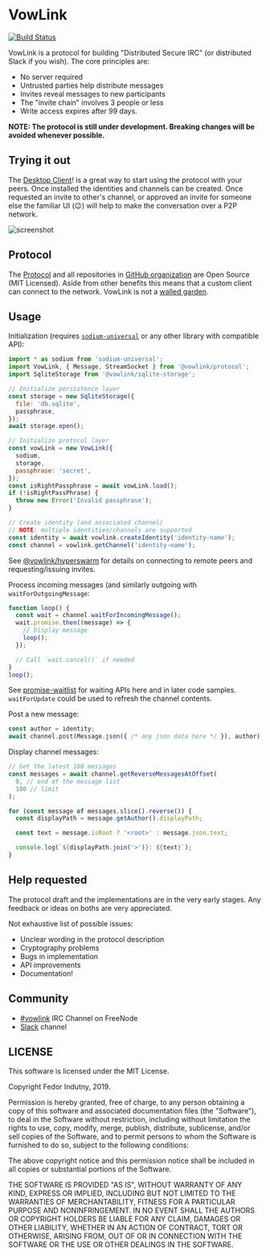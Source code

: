 # VowLink
[![Build Status](https://travis-ci.org/vowlink/vowlink-protocol.svg?branch=master)](http://travis-ci.org/vowlink/vowlink-protocol)

VowLink is a protocol for building "Distributed Secure IRC" (or distributed
Slack if you wish). The core principles are:

* No server required
* Untrusted parties help distribute messages
* Invites reveal messages to new participants
* The "invite chain" involves 3 people or less
* Write access expires after 99 days.

**NOTE: The protocol is still under development. Breaking changes will be
avoided whenever possible.**

## Trying it out

The [Desktop Client][desktop]! is a great way to start using the protocol with
your peers. Once installed the identities and channels can be created.
Once requested an invite to other's channel, or approved an invite for someone
else the familiar UI (:wink:) will help to make the conversation over a P2P
network.

![screenshot](https://raw.githubusercontent.com/vowlink/vowlink-desktop/master/Artwork/desktop-screenshot.png)

## Protocol

The [Protocol][Protocol] and all repositories in [GitHub organization][org] are
Open Source (MIT Licensed). Aside from other benefits this means that a custom
client can connect to the network. VowLink is not a [walled garden][Slack].

## Usage

Initialization (requires [`sodium-universal`][sodium] or any other library with
compatible API):
```js
import * as sodium from 'sodium-universal';
import VowLink, { Message, StreamSocket } from '@vowlink/protocol';
import SqliteStorage from '@vowlink/sqlite-storage';

// Initialize persistence layer
const storage = new SqliteStorage({
  file: 'db.sqlite',
  passphrase,
});
await storage.open();

// Initialize protocol layer
const vowLink = new VowLink({
  sodium,
  storage,
  passphrase: 'secret',
});
const isRightPassphrase = await vowLink.load();
if (!isRightPassPhrase) {
  throw new Error('Invalid passphrase');
}

// Create identity (and associated channel)
// NOTE: multiple identities/channels are supported
const identity = await vowlink.createIdentity('identity-name');
const channel = vowlink.getChannel('identity-name');
```

See [@vowlink/hyperswarm][swarm] for details on connecting to remote peers and
requesting/issuing invites.

Process incoming messages (and similarly outgoing with `waitForOutgoingMessage`:
```js
function loop() {
  const wait = channel.waitForIncomingMessage();
  wait.promise.then((message) => {
    // Display message
    loop();
  });

  // Call `wait.cancel()` if needed
}
loop();
```
See [promise-waitlist][] for waiting APIs here and in later code samples.
`waitForUpdate` could be used to refresh the channel contents.


Post a new message:
```js
const author = identity;
await channel.post(Message.json({ /* any json data here */ }), author);
```

Display channel messages:
```js
// Get the latest 100 messages
const messages = await channel.getReverseMessagesAtOffset(
  0, // end of the message list
  100 // limit
);

for (const message of messages.slice().reverse()) {
  const displayPath = message.getAuthor().displayPath;

  const text = message.isRoot ? '<root>' : message.json.text;

  console.log(`${displayPath.join('>')}: ${text}`);
}
```

## Help requested

The protocol draft and the implementations are in the very early stages. Any
feedback or ideas on boths are very appreciated.

Not exhaustive list of possible issues:

* Unclear wording in the protocol description
* Cryptography problems
* Bugs in implementation
* API improvements
* Documentation!

## Community

* [#vowlink][comm-irc] IRC Channel on FreeNode
* [Slack][comm-slack] channel

## LICENSE

This software is licensed under the MIT License.

Copyright Fedor Indutny, 2019.

Permission is hereby granted, free of charge, to any person obtaining a
copy of this software and associated documentation files (the
"Software"), to deal in the Software without restriction, including
without limitation the rights to use, copy, modify, merge, publish,
distribute, sublicense, and/or sell copies of the Software, and to permit
persons to whom the Software is furnished to do so, subject to the
following conditions:

The above copyright notice and this permission notice shall be included
in all copies or substantial portions of the Software.

THE SOFTWARE IS PROVIDED "AS IS", WITHOUT WARRANTY OF ANY KIND, EXPRESS
OR IMPLIED, INCLUDING BUT NOT LIMITED TO THE WARRANTIES OF
MERCHANTABILITY, FITNESS FOR A PARTICULAR PURPOSE AND NONINFRINGEMENT. IN
NO EVENT SHALL THE AUTHORS OR COPYRIGHT HOLDERS BE LIABLE FOR ANY CLAIM,
DAMAGES OR OTHER LIABILITY, WHETHER IN AN ACTION OF CONTRACT, TORT OR
OTHERWISE, ARISING FROM, OUT OF OR IN CONNECTION WITH THE SOFTWARE OR THE
USE OR OTHER DEALINGS IN THE SOFTWARE.

[Protocol]: protocol.md
[promise-waitlist]: https://github.com/indutny/promise-waitlist
[swarm]: https://github.com/vowlink/vowlink-swarm
[desktop]: https://github.com/vowlink/vowlink-desktop/releases
[comm-irc]: https://webchat.freenode.net/?channel=#vowlink
[comm-slack]: https://join.slack.com/t/vowlink/shared_invite/enQtNzM1MjEzMjM1Njg2LTg2NGM2YjI0ODA0YWQ3ZDJhMGE5NTU2YTc0MTZhZGNjY2EzYjc2NmUzMTFmNTZlOGE0ZmZkMTQxMGNkMTdhYzQ
[sodium]: https://github.com/sodium-friends/sodium-universal
[org]: https://github.com/vowlink/
[Slack]: https://slack.com/
